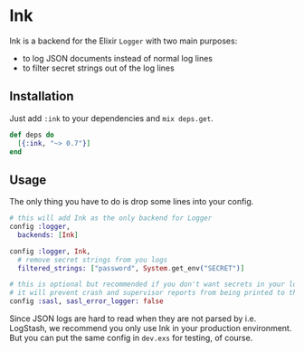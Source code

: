 # Ink

Ink is a backend for the Elixir `Logger` with two main purposes:

- to log JSON documents instead of normal log lines
- to filter secret strings out of the log lines

## Installation

Just add `:ink` to your dependencies and `mix deps.get`.

```elixir
def deps do
  [{:ink, "~> 0.7"}]
end
```

## Usage

The only thing you have to do is drop some lines into your config.

```elixir
# this will add Ink as the only backend for Logger
config :logger,
  backends: [Ink]

config :logger, Ink,
  # remove secret strings from you logs
  filtered_strings: ["password", System.get_env("SECRET")]

# this is optional but recommended if you don't want secrets in your log files
# it will prevent crash and supervisor reports from being printed to the terminal
config :sasl, sasl_error_logger: false
```

Since JSON logs are hard to read when they are not parsed by i.e. LogStash, we
recommend you only use Ink in your production environment. But you can put the
same config in `dev.exs` for testing, of course.
